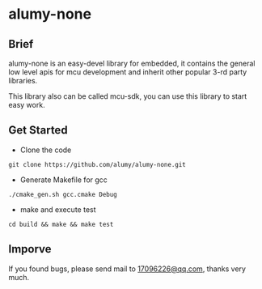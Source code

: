 # alumy-none

## Brief

alumy-none is an easy-devel library for embedded, it contains the general low level apis for mcu development and inherit other popular 3-rd party libraries.


This library also can be called mcu-sdk, you can use this library to start easy work.

## Get Started
* Clone the code
```shell
git clone https://github.com/alumy/alumy-none.git
```
*  Generate Makefile for gcc
```shell
./cmake_gen.sh gcc.cmake Debug
```
* make and execute test
```shell
cd build && make && make test
```
## Imporve
If you found bugs, please send mail to 17096226@qq.com, thanks very much.
